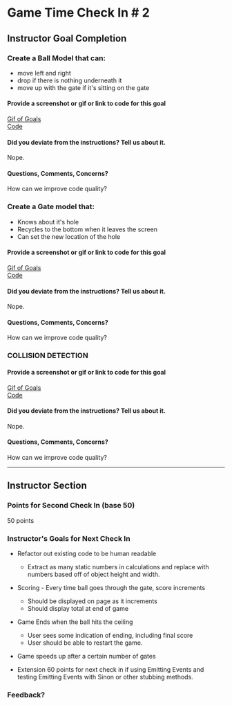 # Game Time Check In # 2

## Instructor Goal Completion

### Create a Ball Model that can:
* move left and right
* drop if there is nothing underneath it
* move up with the gate if it's sitting on the gate

#### Provide a screenshot or gif or link to code for this goal
[Gif of Goals](http://recordit.co/diXnjOjtUf)  
[Code](https://github.com/matt-stj/fall-down-js/blob/master/lib/ball.js)

#### Did you deviate from the instructions? Tell us about it.
Nope.

#### Questions, Comments, Concerns?
How can we improve code quality?

### Create a Gate model that:
* Knows about it's hole
* Recycles to the bottom when it leaves the screen
* Can set the new location of the hole

#### Provide a screenshot or gif or link to code for this goal
[Gif of Goals](http://recordit.co/diXnjOjtUf)  
[Code](https://github.com/matt-stj/fall-down-js/blob/master/lib/gate.js)

#### Did you deviate from the instructions? Tell us about it.
Nope.

#### Questions, Comments, Concerns?
How can we improve code quality?

### COLLISION DETECTION

#### Provide a screenshot or gif or link to code for this goal
[Gif of Goals](http://recordit.co/diXnjOjtUf)  
[Code](https://github.com/matt-stj/fall-down-js/blob/master/lib/collision-detect.js)


#### Did you deviate from the instructions? Tell us about it.
Nope.

#### Questions, Comments, Concerns?
How can we improve code quality?

-----

## Instructor Section

### Points for Second Check In (base 50)
50 points

### Instructor's Goals for Next Check In
* Refactor out existing code to be human readable
  * Extract as many static numbers in calculations and replace with numbers based off of object height and width.

* Scoring - Every time ball goes through the gate, score increments
  - Should be displayed on page as it increments
  - Should display total at end of game

* Game Ends when the ball hits the ceiling
  - User sees some indication of ending, including final score
  - User should be able to restart the game.

* Game speeds up after a certain number of gates

* Extension 60 points for next check in if using Emitting Events and testing Emitting Events with Sinon or other stubbing methods.

### Feedback?
